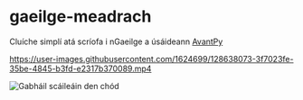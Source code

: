 # gaeilge-meadrach

Cluíche simplí atá scríofa i nGaeilge a úsáideann [AvantPy](https://github.com/philtweir/avantpy-extended)

https://user-images.githubusercontent.com/1624699/128638073-3f7023fe-35be-4845-b3fd-e2317b370089.mp4

![Gabháil scáileáin den chód](https://user-images.githubusercontent.com/1624699/128638142-b38bdb52-2abd-434e-a80b-458f80dda73f.png)
